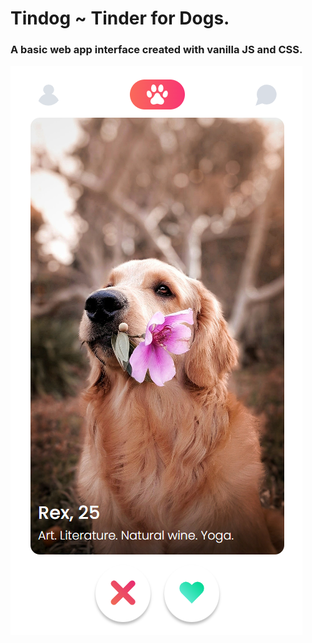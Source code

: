 # Tindog ~ Tinder for Dogs.

### A basic web app interface created with vanilla JS and CSS.

![App](/images/tindog.png)